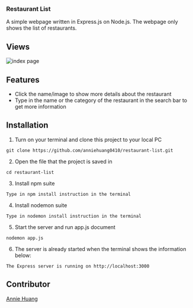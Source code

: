 ### Restaurant List
A simple webpage written in Express.js on Node.js. 
The webpage only shows the list of restaurants.

## Views
![index page](https://github.com/anniehuang0410/restaurant-list/blob/main/public/img/%E8%9E%A2%E5%B9%95%E5%BF%AB%E7%85%A7%202023-03-22%20%E4%B8%8B%E5%8D%884.24.41.png)

## Features
+ Click the name/image to show more details about the restaurant
+ Type in the name or the category of the restaurant in the search bar to get more information

## Installation
1. Turn on your terminal and clone this project to your local PC
```
git clone https://github.com/anniehuang0410/restaurant-list.git
```
2. Open the file that the project is saved in
```
cd restaurant-list
```
3. Install npm suite
```
Type in npm install instruction in the terminal
```
4. Install nodemon suite
```
Type in nodemon install instruction in the terminal
```
5. Start the server and run app.js document
```
nodemon app.js
```
6. The server is already started when the terminal shows the information below:
```
The Express server is running on http://localhost:3000
```

## Contributor
[Annie Huang](https://github.com/anniehuang0410)
